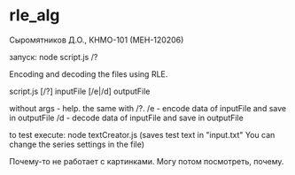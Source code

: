 # rle_alg
Сыромятников Д.О., КНМО-101 (МЕН-120206)

запуск:
node script.js /?

Encoding and decoding the files using RLE.

script.js [/?] inputFile [/e|/d] outputFile

without args - help. the same with /?.
/e - encode data of inputFile and save in outputFile
/d - decode data of inputFile and save in outputFile

to test execute:
node textCreator.js (saves test text in "input.txt" You can change the series settings in the file)

Почему-то не работает с картинками. Могу потом посмотреть, почему.
